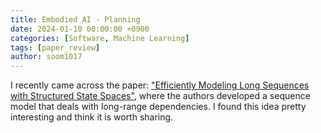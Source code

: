 ```yaml
---
title: Embodied AI - Planning
date: 2024-01-10 00:00:00 +0900
categories: [Software, Machine Learning]
tags: [paper_review]
author: soom1017
---
```


I recently came across the paper: ["Efficiently Modeling Long Sequences with Structured State Spaces"](https://arxiv.org/abs/2111.00396), where the authors developed a sequence model that deals with long-range dependencies. I found this idea pretty interesting and think it is worth sharing.